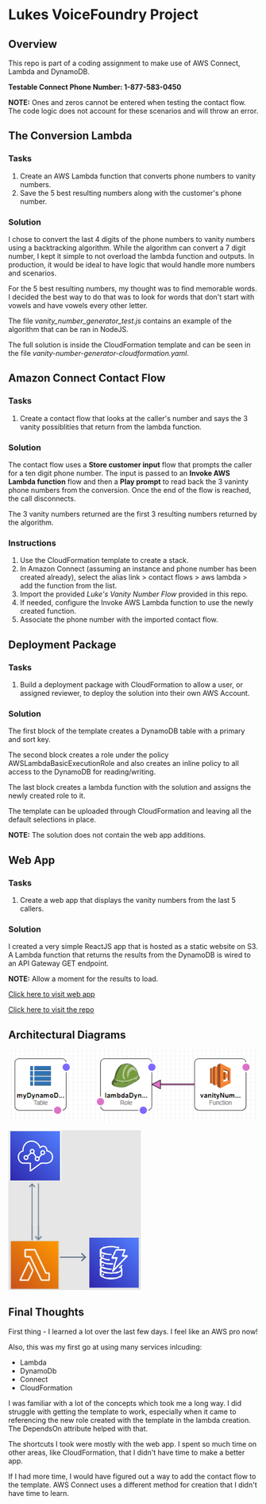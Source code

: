 # Lukes VoiceFoundry Project
## Overview

This repo is part of a coding assignment to make use of AWS Connect, Lambda and DynamoDB.

**Testable Connect Phone Number: 1-877-583-0450**

**NOTE:** Ones and zeros cannot be entered when testing the contact flow. The 
code logic does not account for these scenarios and will throw an error.

## The Conversion Lambda
### Tasks
1. Create an AWS Lambda function that converts phone numbers to vanity numbers.
2. Save the 5 best resulting numbers along with the customer's
phone number.

### Solution
I chose to convert the last 4 digits of the phone numbers to vanity numbers 
using a backtracking algorithm. While the algorithm can convert a 7 digit
number, I kept it simple to not overload the lambda function and outputs.
In production, it would be ideal to have logic that would handle more numbers
and scenarios. 

For the 5 best resulting numbers, my thought was to find memorable words.
I decided the best way to do that was to look for words that don't start with
 vowels and have vowels every other letter.

The file *vanity_number_generator_test.js* contains an example of the 
algorithm that can be ran in NodeJS. 

The full solution is inside the CloudFormation template and
can be seen in the file *vanity-number-generator-cloudformation.yaml*.

## Amazon Connect Contact Flow

### Tasks
1. Create a contact flow that looks at the caller's number and says the
3 vanity possiblities that return from the lambda function. 

### Solution
The contact flow uses a **Store customer input** flow that prompts the 
caller for a ten digit phone number. The input is passed to an 
**Invoke AWS Lambda function** flow and then a **Play prompt** to read back the 
3 vaninty phone numbers from the conversion. Once the end of the flow is 
reached, the call disconnects. 

The 3 vanity numbers returned are the first 3 resulting numbers returned 
by the algorithm.  

### Instructions
1. Use the CloudFormation template to create a stack.
2. In Amazon Connect (assuming an instance and phone number has been
created already), select the alias link > contact flows > aws lambda > 
add the function from the list.
3. Import the provided *Luke's Vanity Number Flow* provided in this repo.
4. If needed, configure the Invoke AWS Lambda function to use the newly 
created function.
5. Associate the phone number with the imported contact flow. 

## Deployment Package

### Tasks
1. Build a deployment package with CloudFormation to allow a user, or 
assigned reviewer, to deploy the solution into their own AWS Account. 

### Solution
The first block of the template creates a DynamoDB table with a 
primary and sort key. 

The second block creates a role under the policy 
AWSLambdaBasicExecutionRole and also creates an inline policy to all 
access to the DynamoDB for reading/writing. 

The last block creates a lambda function with the solution and assigns the
newly created role to it. 

The template can be uploaded through CloudFormation and leaving all 
the default selections in place. 

**NOTE:** The solution does not contain the web app additions.

## Web App
### Tasks
1. Create a web app that displays the vanity numbers from the last 5 callers.

### Solution
I created a very simple ReactJS app that is hosted as a static website on S3. 
A Lambda function that returns the results from the DynamoDB is wired to an 
API Gateway GET endpoint. 

**NOTE:** Allow a moment for the results to load. 

 [Click here to visit web app](http://vanitynumbers.com.s3-website-us-east-1.amazonaws.com)
 
 [Click here to visit the repo](https://github.com/lyaegel88/Lukes-VoiceFoundry-ReactJS-App)

## Architectural Diagrams
![CloudFoundry Diagram](cloudfoundry_diagram.png)

![Architectural Diagram](architectural_diagram_2.png)

## Final Thoughts
First thing - I learned a lot over the last few days. I feel like an 
AWS pro now!

Also, this was my first go at using many services inlcuding:
* Lambda
* DynamoDb
* Connect
* CloudFormation

I was familiar with a lot of the concepts which took me a long way. 
I did struggle with getting the template to work, especially 
when it came to referencing the new role created with the template 
 in the lambda creation. The DependsOn attribute helped with that. 
 
 The shortcuts I took were mostly with the web app. I spent so much 
 time on other areas, like CloudFormation, that I didn't have time to 
 make a better app. 
 
 If I had more time, I would have figured out a way to add the contact flow 
 to the template. AWS Connect uses a different method for creation that I 
 didn't have time to learn.  
